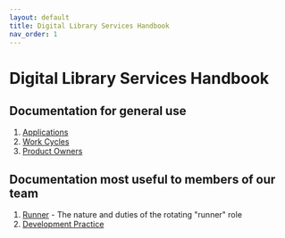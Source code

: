 ```yaml
---
layout: default
title: Digital Library Services Handbook
nav_order: 1
---
```

# Digital Library Services Handbook

## Documentation for general use

1. [Applications](/applications.md)
1. [Work Cycles](/work_cycles.md)
1. [Product Owners](/product_owners.md)

## Documentation most useful to members of our team

1. [Runner](/runner.md) - The nature and duties of the rotating "runner" role
1. [Development Practice](/development_practice.md)
